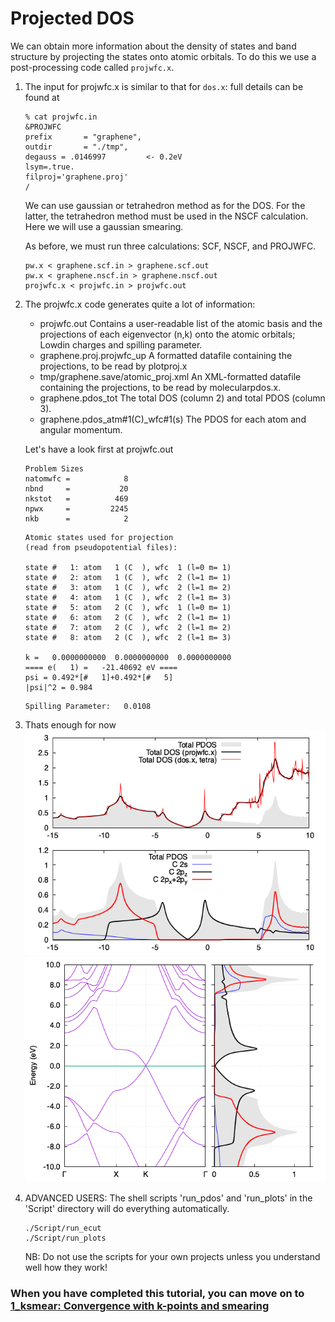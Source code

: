 # Projected DOS
We can obtain more information about the density of states and band structure by projecting the states onto atomic orbitals. To do this we use a post-processing code called `projwfc.x`.

  1. The input for projwfc.x is similar to that for `dos.x`: full details can be found at 
     ```
     % cat projwfc.in
     &PROJWFC
     prefix       = "graphene",
     outdir       = "./tmp",
     degauss = .0146997			<- 0.2eV
     lsym=.true.
     filproj='graphene.proj'
     /
     ```
     We can use gaussian or tetrahedron method as for the DOS. For the latter, the tetrahedron method must be used in the NSCF calculation. Here we will use a gaussian smearing.
     
     As before, we must run three calculations: SCF, NSCF, and PROJWFC.
     ```
     pw.x < graphene.scf.in > graphene.scf.out
     pw.x < graphene.nscf.in > graphene.nscf.out
     projwfc.x < projwfc.in > projwfc.out
     ```

 2.  The projwfc.x code generates quite a lot of information:
     - projwfc.out	Contains a user-readable list of the atomic basis and the projections of each eigenvector (n,k) onto the atomic orbitals; Lowdin charges and spilling parameter.
     - graphene.proj.projwfc_up  A formatted datafile containing the projections, to be read by plotproj.x
     - tmp/graphene.save/atomic_proj.xml An XML-formatted datafile containing the projections, to be read by molecularpdos.x. 
     - graphene.pdos_tot The total DOS (column 2) and total PDOS (column 3).
     - graphene.pdos_atm#1(C)_wfc#1(s) The PDOS for each atom and angular momentum. 

     Let's have a look first at projwfc.out

     ```
     Problem Sizes 
     natomwfc =            8
     nbnd     =           20
     nkstot   =          469
     npwx     =         2245
     nkb      =            2
     ```


     ```
     Atomic states used for projection
     (read from pseudopotential files):

     state #   1: atom   1 (C  ), wfc  1 (l=0 m= 1)
     state #   2: atom   1 (C  ), wfc  2 (l=1 m= 1)
     state #   3: atom   1 (C  ), wfc  2 (l=1 m= 2)
     state #   4: atom   1 (C  ), wfc  2 (l=1 m= 3)
     state #   5: atom   2 (C  ), wfc  1 (l=0 m= 1)
     state #   6: atom   2 (C  ), wfc  2 (l=1 m= 1)
     state #   7: atom   2 (C  ), wfc  2 (l=1 m= 2)
     state #   8: atom   2 (C  ), wfc  2 (l=1 m= 3)

     k =   0.0000000000  0.0000000000  0.0000000000
     ==== e(   1) =   -21.40692 eV ==== 
     psi = 0.492*[#   1]+0.492*[#   5]
     |psi|^2 = 0.984
     ```


     ```
     Spilling Parameter:   0.0108
     ```

 3.  Thats enough for now
     ![PDOS](Ref/PDOS.png?raw=true "PDOS")
     ![PDOS and bands](Ref/graphene_bands_DOS.png?raw=true "PDOS and bands")

  6. ADVANCED USERS: The shell scripts 'run_pdos' and 'run_plots' in the 'Script' directory will do everything automatically.
      ```
      ./Script/run_ecut
      ./Script/run_plots
      ```
      NB: Do not use the scripts for your own projects unless you understand well how they work!
      
### When you have completed this tutorial, you can move on to [1_ksmear: Convergence with k-points and smearing](../1_ksmear)
